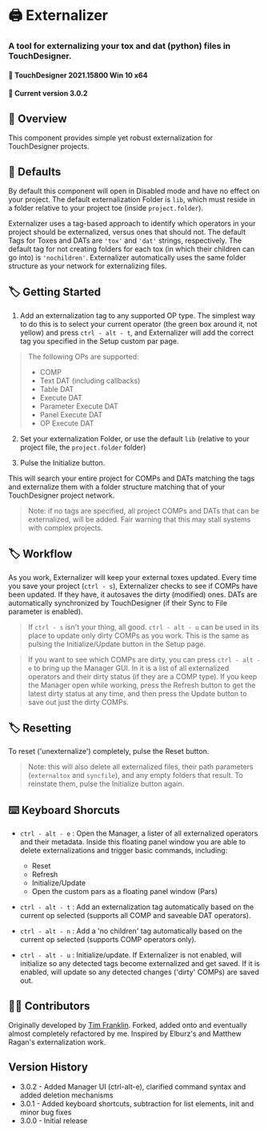 # :printer: Externalizer
### A tool for externalizing your tox and dat (python) files in TouchDesigner. 
#### :floppy_disk: TouchDesigner 2021.15800 Win 10 x64
#### :floppy_disk: Current version 3.0.2

## :notebook_with_decorative_cover: Overview
This component provides simple yet robust externalization for TouchDesigner projects.

## :page_with_curl: Defaults
By default this component will open in Disabled mode and have no effect on your project. The default externalization Folder is `lib`, which must reside in a folder relative to your project toe (inside `project.folder`).

Externalizer uses a tag-based approach to identify which operators in your project should be externalized, versus ones that should not. The default Tags for Toxes and DATs are `'tox'` and `'dat'` strings, respectively. The default tag for not creating folders for each tox (in which their children can go into) is `'nochildren'`. Externalizer automatically uses the same folder structure as your network for externalizing files.

## :label: Getting Started
1. Add an externalization tag to any supported OP type. The simplest way to do this is to select your current operator (the green box around it, not yellow) and press `ctrl - alt - t`, and Externalizer will add the correct tag you specified in the Setup custom par page.

> The following OPs are supported:
> - COMP
> - Text DAT (including callbacks)
> - Table DAT
> - Execute DAT
> - Parameter Execute DAT
> - Panel Execute DAT
> - OP Execute DAT

2. Set your externalization Folder, or use the default `lib` (relative to your project file, the `project.folder` folder)

3. Pulse the Initialize button. 

This will search your entire project for COMPs and DATs matching the tags and externalize them with a folder structure matching that of your TouchDesigner project network.

> Note: if no tags are specified, all project COMPs and DATs that can be externalized, will be added. Fair warning that this may stall systems with complex projects.

## :label: Workflow
As you work, Externalizer will keep your external toxes updated. Every time you save your project (`ctrl - s`), Externalizer checks to see if COMPs have been updated. If they have, it autosaves the dirty (modified) ones. DATs are automatically synchronized by TouchDesigner (if their Sync to File parameter is enabled).

> If `ctrl - s` isn't your thing, all good. `ctrl - alt - u` can be used in its place to update only dirty COMPs as you work. This is the same as pulsing the Initialize/Update button in the Setup page.

> If you want to see which COMPs are dirty, you can press `ctrl - alt - e` to bring up the Manager GUI. In it is a list of all externalized operators and their dirty status (if they are a COMP type). If you keep the Manager open while working, press the Refresh button to get the latest dirty status at any time, and then press the Update button to save out just the dirty COMPs.


## :label: Resetting
To reset ('unexternalize') completely, pulse the Reset button.

> Note: this will also delete all externalized files, their path parameters (`externaltox` and `syncfile`), and any empty folders that result. To reinstate them, pulse the Initialize button again.

## :keyboard: Keyboard Shorcuts
- `ctrl - alt - e` :  Open the Manager, a lister of all externalized operators and their metadata. Inside this floating panel window you are able to delete externalizations and trigger basic commands, including:
	- Reset
	- Refresh
	- Initialize/Update
	- Open the custom pars as a floating panel window (Pars)

- `ctrl - alt - t` : Add an externalization tag automatically based on the current op selected (supports all COMP and saveable 
DAT operators).

- `ctrl - alt - n` : Add a 'no children' tag automatically based on the current op selected (supports COMP operators only).

- `ctrl - alt - u` : Initialize/update. If Externalizer is not enabled, will initialize so any detected tags become externalized and get saved. If it is enabled, will update so any detected changes ('dirty' COMPs) are saved out.

## :man_juggling: Contributors
Originally developed by [Tim Franklin](https://github.com/franklin113/). Forked, added onto and eventually almost completely refactored by me. Inspired by Elburz's and Matthew Ragan's externalization work.

## Version History
- 3.0.2 - Added Manager UI (ctrl-alt-e), clarified command syntax and added deletion mechanisms
- 3.0.1 - Added keyboard shortcuts, subtraction for list elements, init and minor bug fixes 
- 3.0.0 - Initial release
